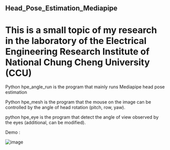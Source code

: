## Head_Pose_Estimation_Mediapipe

# This is a small topic of my research in the laboratory of the Electrical Engineering Research Institute of National Chung Cheng University (CCU)

Python hpe_angle_run is the program that mainly runs Mediapipe head pose estimation

Python hpe_mesh is the program that the mouse on the image can be controlled by the angle of head rotation (pitch, row, yaw).

python hpe_eye is the program that detect the angle of view observed by the eyes (additional, can be modified).

Demo :

![image](https://github.com/Kezuoxun/Head_Pose_Estimation_Mediapipe/assets/48341867/a897395c-d582-48b6-8da5-7586d88f312d)

